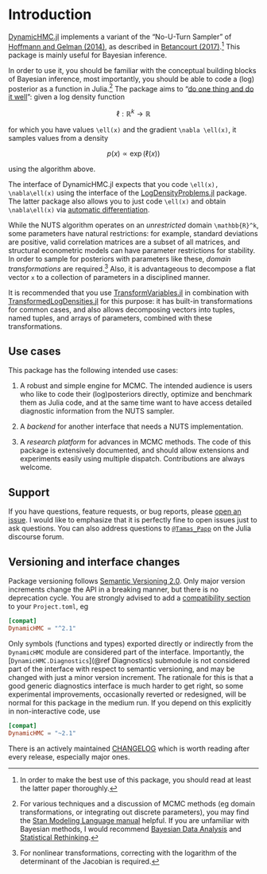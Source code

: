 # Introduction

[DynamicHMC.jl](https://github.com/tpapp/DynamicHMC.jl/) implements a variant of the “No-U-Turn Sampler” of [Hoffmann and Gelman (2014)](https://arxiv.org/abs/1111.4246), as described in [Betancourt (2017)](https://arxiv.org/abs/1701.02434).[^1] This package is mainly useful for Bayesian inference.

[^1]: In order to make the best use of this package, you should read at least the latter paper thoroughly.

In order to use it, you should be familiar with the conceptual building blocks of Bayesian inference, most importantly, you should be able to code a (log) posterior as a function in Julia.[^2] The package aims to “[do one thing and do it well](https://en.wikipedia.org/wiki/Unix_philosophy#Do_One_Thing_and_Do_It_Well)”: given a log density function

```math
\ell: \mathbb{R}^k \to \mathbb{R}
```

for which you have values ``\ell(x)`` and the gradient ``\nabla \ell(x)``, it samples values from a density

```math
p(x) \propto \exp(\ell(x))
```

using the algorithm above.

[^2]: For various techniques and a discussion of MCMC methods (eg domain transformations, or integrating out discrete parameters), you may find the [Stan Modeling Language manual](http://mc-stan.org/users/documentation/index.html) helpful. If you are unfamiliar with Bayesian methods, I would recommend [Bayesian Data Analysis](http://www.stat.columbia.edu/~gelman/book/) and [Statistical Rethinking](https://xcelab.net/rm/statistical-rethinking/).

The interface of DynamicHMC.jl expects that you code ``\ell(x), \nabla\ell(x)`` using the interface of the [LogDensityProblems.jl](https://github.com/tpapp/LogDensityProblems.jl) package. The latter package also allows you to just code ``\ell(x)`` and obtain ``\nabla\ell(x)`` via [automatic differentiation](https://en.wikipedia.org/wiki/Automatic_differentiation).

While the NUTS algorithm operates on an *unrestricted* domain ``\mathbb{R}^k``, some parameters have natural restrictions: for example, standard deviations are positive, valid correlation matrices are a subset of all matrices, and structural econometric models can have parameter restrictions for stability. In order to sample for posteriors with parameters like these, *domain transformations* are required.[^3] Also, it is advantageous to decompose a flat vector `x` to a collection of parameters in a disciplined manner.

[^3]: For nonlinear transformations, correcting with the logarithm of the determinant of the Jacobian is required.

It is recommended that you use [TransformVariables.jl](https://github.com/tpapp/TransformVariables.jl) in combination with [TransformedLogDensities.jl](https://github.com/tpapp/TransformedLogDensities.jl) for this purpose: it has built-in transformations for common cases, and also allows decomposing vectors into tuples, named tuples, and arrays of parameters, combined with these transformations.

## Use cases

This package has the following intended use cases:

1. A robust and simple engine for MCMC. The intended audience is users who like to code their (log)posteriors directly, optimize and benchmark them as Julia code, and at the same time want to have access detailed diagnostic information from the NUTS sampler.

2. A *backend* for another interface that needs a NUTS implementation.

3. A *research platform* for advances in MCMC methods. The code of this package is extensively documented, and should allow extensions and experiments easily using multiple dispatch. Contributions are always welcome.

## Support

If you have questions, feature requests, or bug reports, please [open an issue](https://github.com/tpapp/DynamicHMC.jl/issues/new). I would like to emphasize that it is perfectly fine to open issues just to ask questions. You can also address questions to [`@Tamas_Papp`](https://discourse.julialang.org/u/Tamas_Papp) on the Julia discourse forum.

## Versioning and interface changes

Package versioning follows [Semantic Versioning 2.0](https://semver.org/). Only major version increments change the API in a breaking manner, but there is no deprecation cycle. You are strongly advised to add a [compatibility section](https://julialang.github.io/Pkg.jl/dev/compatibility/) to your `Project.toml`, eg

```toml
[compat]
DynamicHMC = "^2.1"
```

Only symbols (functions and types) exported directly or indirectly from the `DynamicHMC` module are considered part of the interface. Importantly, the [`DynamicHMC.Diagnostics`](@ref Diagnostics) submodule is not considered part of the interface with respect to semantic versioning, and may be changed with just a minor version increment. The rationale for this is that a good generic diagnostics interface is much harder to get right, so some experimental improvements, occasionally reverted or redesigned, will be normal for this package in the medium run. If you depend on this explicitly in non-interactive code, use

```toml
[compat]
DynamicHMC = "~2.1"
```

There is an actively maintained [CHANGELOG](https://github.com/tpapp/DynamicHMC.jl/blob/master/CHANGELOG.md) which is worth reading after every release, especially major ones.
